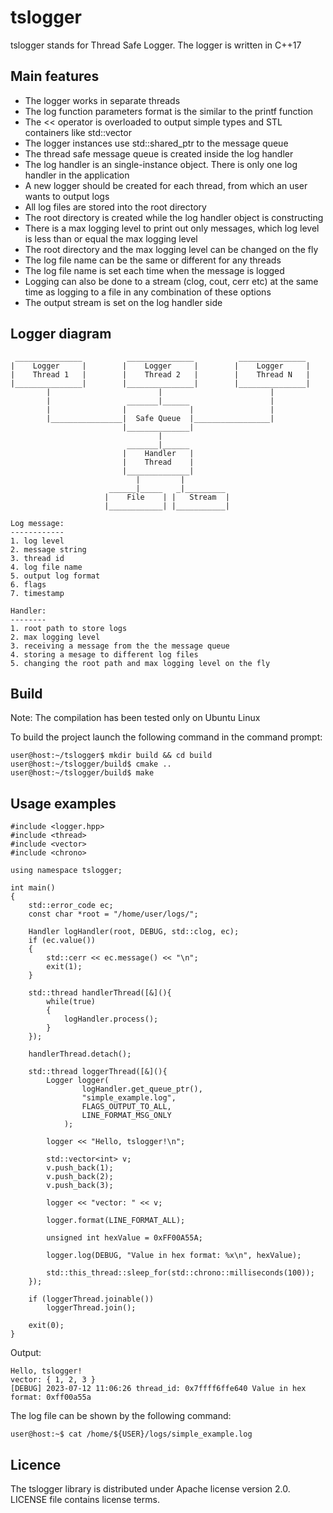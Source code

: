 # tslogger
tslogger stands for Thread Safe Logger. The logger is written in C++17

## Main features

* The logger works in separate threads
* The log function parameters format is the similar to the printf function
* The << operator is overloaded to output simple types and STL containers like std::vector
* The logger instances use std::shared_ptr to the message queue
* The thread safe message queue is created inside the log handler
* The log handler is an single-instance object. There is only one log handler in the application
* A new logger should be created for each thread, from which an user wants to output logs
* All log files are stored into the root directory
* The root directory is created while the log handler object is constructing
* There is a max logging level to print out only messages, which log level is less than or equal the max logging level
* The root directory and the max logging level can be changed on the fly
* The log file name can be the same or different for any threads
* The log file name is set each time when the message is logged
* Logging can also be done to a stream (clog, cout, cerr etc) at the same time as logging to a file in any combination of these options
* The output stream is set on the log handler side

## Logger diagram

~~~
 _______________          _______________          _______________
|    Logger     |        |    Logger     |        |    Logger     |
|    Thread 1   |        |    Thread 2   |        |    Thread N   |
|_______________|        |_______________|        |_______________|
        |                        |                        |
        |                 _______|______                  |
        |                |              |                 |
        |________________|  Safe Queue  |_________________|
                         |______________| 
                                 |
                          _______|______
                         |    Handler   |
                         |    Thread    |
                         |______________|
                            |         |
                      ______|_____   _|_________    
                     |    File    | |   Stream  |  
                     |____________| |___________|

Log message:
------------
1. log level
2. message string
3. thread id
4. log file name
5. output log format
6. flags
7. timestamp

Handler:
--------
1. root path to store logs
2. max logging level
3. receiving a message from the the message queue
4. storing a mesage to different log files
5. changing the root path and max logging level on the fly
~~~

## Build

Note: The compilation has been tested only on Ubuntu Linux

To build the project launch the following command in the command prompt:
~~~
user@host:~/tslogger$ mkdir build && cd build
user@host:~/tslogger/build$ cmake ..
user@host:~/tslogger/build$ make
~~~

## Usage examples

~~~
#include <logger.hpp>
#include <thread>
#include <vector>
#include <chrono>

using namespace tslogger;

int main()
{
    std::error_code ec;
    const char *root = "/home/user/logs/";

    Handler logHandler(root, DEBUG, std::clog, ec);
    if (ec.value())
    {
        std::cerr << ec.message() << "\n";
        exit(1);
    }

    std::thread handlerThread([&](){
        while(true)
        {
            logHandler.process();
        }
    });

    handlerThread.detach();

    std::thread loggerThread([&](){
        Logger logger(
                logHandler.get_queue_ptr(),
                "simple_example.log",
                FLAGS_OUTPUT_TO_ALL,
                LINE_FORMAT_MSG_ONLY
            );

        logger << "Hello, tslogger!\n";

        std::vector<int> v;
        v.push_back(1);
        v.push_back(2);
        v.push_back(3);

        logger << "vector: " << v;

        logger.format(LINE_FORMAT_ALL);

        unsigned int hexValue = 0xFF00A55A;

        logger.log(DEBUG, "Value in hex format: %x\n", hexValue);

        std::this_thread::sleep_for(std::chrono::milliseconds(100));
    });

    if (loggerThread.joinable())
        loggerThread.join();

    exit(0);
}
~~~

Output:
~~~
Hello, tslogger!
vector: { 1, 2, 3 }
[DEBUG] 2023-07-12 11:06:26 thread_id: 0x7ffff6ffe640 Value in hex format: 0xff00a55a
~~~

The log file can be shown by the following command:
~~~
user@host:~$ cat /home/${USER}/logs/simple_example.log
~~~

## Licence

The tslogger library is distributed under Apache license version 2.0.
LICENSE file contains license terms.
